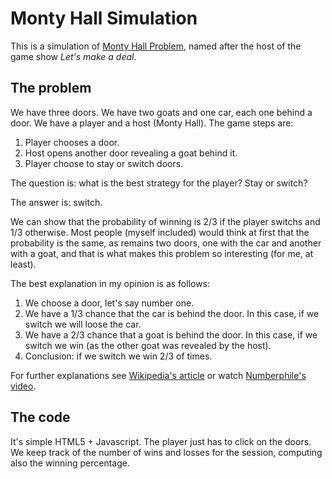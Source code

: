 Monty Hall Simulation
=====================

This is a simulation of [Monty Hall Problem], named after the host of the game show *Let's make a deal*.

The problem
-----------

We have three doors. We have two goats and one car, each one behind a door. We have a player and a host (Monty Hall). The game steps are:

1. Player chooses a door.
2. Host opens another door revealing a goat behind it.
3. Player choose to stay or switch doors.

The question is: what is the best strategy for the player? Stay or switch?

The answer is: switch.

We can show that the probability of winning is 2/3 if the player switchs and 1/3 otherwise. Most people (myself included) would think at first that the probability is the same, as remains two doors, one with the car and another with a goat, and that is what makes this problem so interesting (for me, at least).

The best explanation in my opinion is as follows:

1. We choose a door, let's say number one.
2. We have a 1/3 chance that the car is behind the door. In this case, if we switch we will loose the car.
3. We have a 2/3 chance that a goat is behind the door. In this case, if we switch we win (as the other goat was revealed by the host). 
4. Conclusion: if we switch we win 2/3 of times.

For further explanations see [Wikipedia's article][Monty Hall Problem] or watch [Numberphile's video].

The code
--------

It's simple HTML5 + Javascript. The player just has to click on the doors. We keep track of the number of wins and losses for the session, computing also the winning percentage.

[Monty Hall Problem]:http://en.wikipedia.org/wiki/Monty_Hall_problem
[Numberphile's video]:https://www.youtube.com/watch?v=4Lb-6rxZxx0